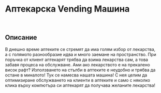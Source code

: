 <h1> Аптекарска Vending Машина </h1>
<br>
<h2> Oписание </h2>
<p> В днешно време аптеките се стремят да има голям избор от лекарства, а с голямото разнообразие идва и много заемане на пространство. При поръчка от клиент аптекарят трябва да взима лекарства сам, а това забавя процеса на обслужване. Ами ако лекарството е на прекалено висок рафт? Използването на стълби в аптеките е неудобно и трябва да остане в миналото! Тук се намесва нашата машина! С нея целим да оптимизиране обслужването на клиенти в аптеките и само с няколко клика върху компютъра си аптекарят да получава желаните лекарства! </p>
<br>
